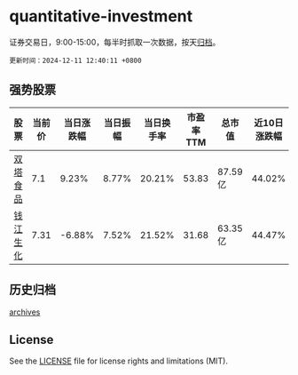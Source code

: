 # quantitative-investment

证券交易日，9:00-15:00，每半时抓取一次数据，按天[归档](archives)。

`更新时间：2024-12-11 12:40:11 +0800`

## 强势股票

|股票|当前价|当日涨跌幅|当日振幅|当日换手率|市盈率TTM|总市值|近10日涨跌幅|
|----|----|----|----|----|----|----|----|
|[双塔食品](https://xueqiu.com/S/SZ002481)|7.1|9.23%|8.77%|20.21%|53.83|87.59亿|44.02%|
|[钱江生化](https://xueqiu.com/S/SH600796)|7.31|-6.88%|7.52%|21.52%|31.68|63.35亿|44.47%|

## 历史归档

[archives](archives)

## License

See the [LICENSE](LICENSE) file for license rights and limitations (MIT).